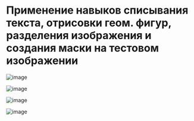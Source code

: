 # Применение навыков списывания текста, отрисовки геом. фигур, разделения изображения и создания маски на тестовом изображении

![image](https://github.com/moodestroyer/first_lab_opencv/assets/82328325/c06cba51-f4ce-412d-8126-e5a15195c5f5)

![image](https://github.com/moodestroyer/first_lab_opencv/assets/82328325/c11b3110-73bc-461d-8c82-ed488563d19c)

![image](https://github.com/moodestroyer/first_lab_opencv/assets/82328325/f48f075e-366e-4df7-a193-85379e6773dd)

![image](https://github.com/moodestroyer/first_lab_opencv/assets/82328325/ef0dae24-21c0-4c4a-be56-6dd3751e835b)


